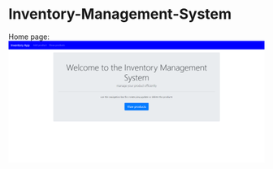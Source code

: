 # Inventory-Management-System
Home page:
![images](https://github.com/Darshancs777/Inventory-Management-System/blob/main/upload%20images/home.png)
